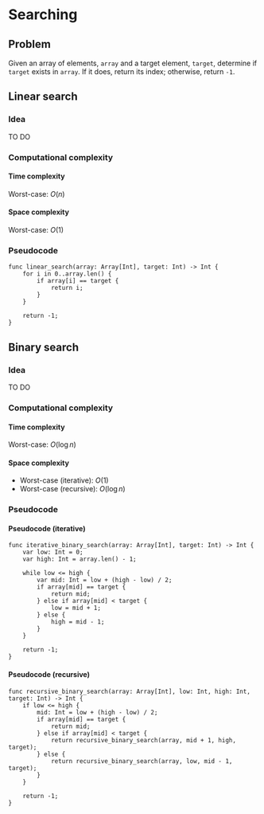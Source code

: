 # Searching

## Problem

Given an array of elements, `array` and a target element, `target`, determine if `target` exists in `array`. If it does, return its index; otherwise, return `-1`.

## Linear search

### Idea

TO DO

### Computational complexity

#### Time complexity

Worst-case: $O(n)$

#### Space complexity

Worst-case: $O(1)$

### Pseudocode

```
func linear_search(array: Array[Int], target: Int) -> Int {
    for i in 0..array.len() {
        if array[i] == target {
            return i;
        }
    }
    
    return -1;
}
```

## Binary search

### Idea

TO DO

### Computational complexity

#### Time complexity

Worst-case: $O(\log n)$

#### Space complexity

- Worst-case (iterative): $O(1)$ 
- Worst-case (recursive): $O(\log n)$

### Pseudocode

#### Pseudocode (iterative)

```
func iterative_binary_search(array: Array[Int], target: Int) -> Int {
    var low: Int = 0;
    var high: Int = array.len() - 1;
    
    while low <= high {
        var mid: Int = low + (high - low) / 2;
        if array[mid] == target {
            return mid;
        } else if array[mid] < target {
            low = mid + 1;
        } else {
            high = mid - 1;
        }
    }

    return -1;
}
```

#### Pseudocode (recursive)

```
func recursive_binary_search(array: Array[Int], low: Int, high: Int, target: Int) -> Int {
    if low <= high {
        mid: Int = low + (high - low) / 2;
        if array[mid] == target {
            return mid;
        } else if array[mid] < target {
            return recursive_binary_search(array, mid + 1, high, target);
        } else {
            return recursive_binary_search(array, low, mid - 1, target);
        }
    }
    
    return -1;
}
```

